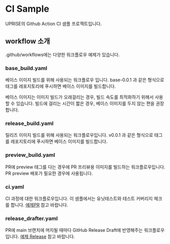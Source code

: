 # CI Sample

UPRISE의 Github Action CI 샘플 프로젝트입니다.


## workflow 소개
.github/workflows에는 다양한 워크플로우 예제가 있습니다.

### base_build.yaml
 베이스 이미지 빌드를 위해 사용되는 워크플로우 입니다. base-0.0.1 과 같은 형식으로 태그를 레포지토리에 푸시하면 베이스 이미지를 빌드합니다. 

 베이스 이미지는 이미지 빌드가 오래걸리는 경우, 빌드 속도를 최적화하기 위해서 사용할 수 있습니다. 빌드에 걸리는 시간이 짧은 경우, 베이스 이미지를 두지 않는 편을 권장합니다. 

### release_build.yaml
 릴리즈 이미지 빌드를 위해 사용되는 워크플로우입니다. v0.0.1 과 같은 형식으로 태그를 레포지토리에 푸시하면 베이스 이미지를 빌드합니다.

### preview_build.yaml
  PR에 preview 태그를 다는 경우에 PR 프리뷰용 이미지를 빌드하는 워크플로우입니다. PR preview 배포가 필요한 경우에 사용됩니다.

### ci.yaml
 CI 과정에 대한 워크플로우입니다. 이 샘플에서는 유닛테스트와  테스트 커버리지 체크를 합니다. [예제PR](https://github.com/uprise-fin/ci-sample/pull/4) 참고 바랍니다.

### release_drafter.yaml
 PR에 main 브랜치에 머지될 때마다 GitHub Release Draft에 반영해주는 워크플로우입니다. [예제 Release](https://github.com/uprise-fin/ci-sample/releases/tag/v0.0.2) 참고 바랍니다.

 
